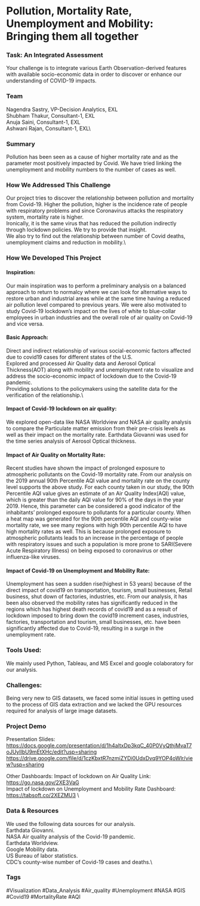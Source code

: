 # Pollution, Mortality Rate, Unemployment and Mobility: Bringing them all together

### Task: An Integrated Assessment
Your challenge is to integrate various Earth Observation-derived features with available socio-economic data in order to discover or enhance our understanding of COVID-19 impacts.

### Team
Nagendra Sastry, VP-Decision Analytics, EXL\
Shubham Thakur, Consultant-1, EXL\
Anuja Saini, Consultant-1, EXL\
Ashwani Rajan, Consultant-1, EXL\

### Summary
Pollution has been seen as a cause of higher mortality rate and as the parameter most positively impacted by Covid. We have tried linking the unemployment and mobility numbers to the number of cases as well.

### How We Addressed This Challenge
Our project tries to discover the relationship between pollution and mortality from Covid-19. Higher the pollution, higher is the incidence rate of people with respiratory problems and since Coronavirus attacks the respiratory system, mortality rate is higher.\
Ironically, it is the same virus that has reduced the pollution indirectly through lockdown policies. We try to provide that insight.\
We also try to find out the relationship between number of Covid deaths, unemployment claims and reduction in mobility.\

### How We Developed This Project

#### Inspiration: 
Our main inspiration was to perform a preliminary analysis on a balanced approach to return to normalcy where we can look for alternative ways to restore urban and industrial areas while at the same time having a reduced air pollution level compared to previous years. We were also motivated to study Covid-19 lockdown’s impact on the lives of white to blue-collar employees in urban industries and the overall role of air quality on Covid-19 and vice versa.

#### Basic Approach: 
Direct and indirect relationship of various social-economic factors affected due to covid19 cases for different states of the U.S.\
Explored and processed Air Quality data and Aerosol Optical Thickness(AOT) along with mobility and unemployment rate to visualize and address the socio-economic impact of lockdown due to the Covid-19 pandemic.\
Providing solutions to the policymakers using the satellite data for the verification of the relationship.\

#### Impact of Covid-19 lockdown on air quality:
We explored open-data like NASA Worldview and NASA air quality analysis to compare the Particulate matter emission from their pre-crisis levels as well as their impact on the mortality rate. Earthdata Giovanni was used for the time series analysis of Aerosol Optical thickness.

#### Impact of Air Quality on Mortality Rate:
Recent studies have shown the impact of prolonged exposure to atmospheric pollutants on the Covid-19 mortality rate. From our analysis on the 2019 annual 90th Percentile AQI value and mortality rate on the county level supports the above study. For each county taken in our study, the 90th Percentile AQI value gives an estimate of an Air Quality Index(AQI) value, which is greater than the daily AQI value for 90% of the days in the year 2019. Hence, this parameter can be considered a good indicator of the inhabitants’ prolonged exposure to pollutants for a particular county. When a heat map was generated for the 90th percentile AQI and county-wise mortality rate, we see many regions with high 90th percentile AQI to have high mortality rates as well. This is because prolonged exposure to atmospheric pollutants leads to an increase in the percentage of people with respiratory issues and such a population is more prone to SARI(Severe Acute Respiratory Illness) on being exposed to coronavirus or other influenza-like viruses.

#### Impact of Covid-19 on Unemployment and Mobility Rate:
Unemployment has seen a sudden rise(highest in 53 years) because of the direct impact of covid19 on transportation, tourism, small businesses, Retail business, shut down of factories, industries, etc. From our analysis, it has been also observed the mobility rates has significantly reduced in the regions which has highest death records of covid19 and as a result of lockdown imposed to bring down the covid19 increment cases, industries, factories, transportation and tourism, small businesses, etc. have been significantly affected due to Covid-19, resulting in a surge in the unemployment rate.

### Tools Used:
We mainly used Python, Tableau, and MS Excel and google colaboratory for our analysis.

### Challenges:
Being very new to GIS datasets, we faced some initial issues in getting used to the process of GIS data extraction and we lacked the GPU resources required for analysis of large image datasets.

### Project Demo
Presentation Slides:
https://docs.google.com/presentation/d/1h4altxDp3kqC_40P0VyQthjMvaT7oJUylIbU9mEtXHc/edit?usp=sharing
https://drive.google.com/file/d/1czKbxtR7nzmiZYDi0UdxDvq9YOP4oWlr/view?usp=sharing

Other Dashboards:
Impact of lockdown on Air Quality Link: https://go.nasa.gov/2XE3VaG \
Impact of lockdown on Unemployment and Mobility Rate Dashboard: https://tabsoft.co/2XEZMU3 \

### Data & Resources
We used the following data sources for our analysis.\
Earthdata Giovanni.\
NASA Air quality analysis of the Covid-19 pandemic.\
Earthdata Worldview.\
Google Mobility data.\
US Bureau of labor statistics.\
CDC’s county-wise number of Covid-19 cases and deaths.\

### Tags
#Visualization #Data_Analysis #Air_quality #Unemployment #NASA #GIS #Covid19 #MortalityRate #AQI

